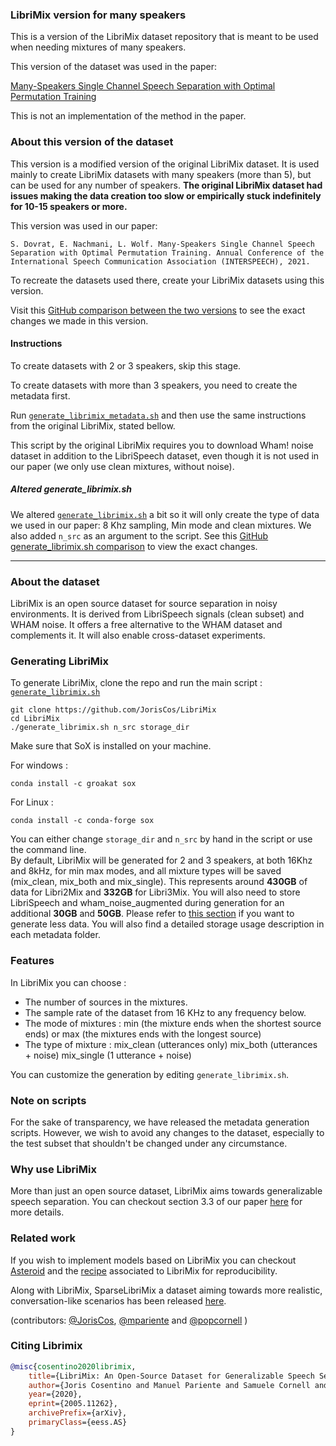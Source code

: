 ### LibriMix version for many speakers
This is a version of the LibriMix dataset repository that is meant to be used when needing mixtures of many speakers.

This version of the dataset was used in the paper:

[Many-Speakers Single Channel Speech Separation with Optimal Permutation Training](https://arxiv.org/abs/2104.08955)

This is not an implementation of the method in the paper.

### About this version of the dataset
This version is a modified version of the original LibriMix dataset. 
It is used mainly to create LibriMix datasets with many speakers (more than 5), but can be used for any number of speakers.
**The original LibriMix dataset had issues making the data creation too slow or empirically stuck indefinitely for 10-15 speakers or more.** 

This version was used in our paper:

```
S. Dovrat, E. Nachmani, L. Wolf. Many-Speakers Single Channel Speech Separation with Optimal Permutation Training. Annual Conference of the International Speech Communication Association (INTERSPEECH), 2021.
```

To recreate the datasets used there, create your LibriMix datasets using this version.

Visit this 
[GitHub comparison between the two versions](https://github.com/JorisCos/LibriMix/compare/master...ShakedDovrat:master)
to see the exact changes we made in this version.

#### Instructions
To create datasets with 2 or 3 speakers, skip this stage.

To create datasets with more than 3 speakers, you need to create the metadata first.

Run
[`generate_librimix_metadata.sh`](./generate_librimix_metadata.sh) 
and then use the same instructions from the original LibriMix, stated bellow.

This script by the original LibriMix requires you to download Wham! noise dataset in addition to the LibriSpeech dataset, 
even though it is not used in our paper (we only use clean mixtures, without noise).

##### Altered generate_librimix.sh
We altered 
[`generate_librimix.sh`](./generate_librimix.sh)
a bit so it will only create the type of data we used in our paper:
8 Khz sampling, Min mode and clean mixtures. 
We also added `n_src` as an argument to the script.
See this [GitHub generate_librimix.sh comparison](https://github.com/JorisCos/LibriMix/compare/master...ShakedDovrat:master#diff-63659ddd8e646af67a84cb673856273e14852c030e9e34aaf500da71e7a80f2f)
to view the exact changes.

--------------------------------------------

### About the dataset
LibriMix is an open source dataset for source separation in noisy 
environments. It is derived from LibriSpeech signals (clean subset) 
and WHAM noise. It offers a free alternative to the WHAM dataset 
and complements it. It will also enable cross-dataset experiments.

### Generating LibriMix
To generate LibriMix, clone the repo and run the main script : 
[`generate_librimix.sh`](./generate_librimix.sh)

```
git clone https://github.com/JorisCos/LibriMix
cd LibriMix 
./generate_librimix.sh n_src storage_dir
```

Make sure that SoX is installed on your machine.

For windows :
```
conda install -c groakat sox
```

For Linux :
```
conda install -c conda-forge sox
```

You can either change `storage_dir` and `n_src` by hand in 
the script or use the command line.  
By default, LibriMix will be generated for 2 and 3 speakers,
at both 16Khz and 8kHz, 
for min max modes, and all mixture types will be saved (mix_clean, 
mix_both and mix_single). This represents around **430GB** 
of data for Libri2Mix and **332GB** for Libri3Mix. 
You will also need to store LibriSpeech and wham_noise_augmented during
generation for an additional **30GB** and **50GB**.
Please refer to 
[this section](#Features) if you want to generate less data.
You will also find a detailed storage usage description in each metadata folder.


### Features
In LibriMix you can choose :
* The number of sources in the mixtures.
* The sample rate  of the dataset from 16 KHz to any frequency below. 
* The mode of mixtures : min (the mixture ends when the shortest source
 ends) or max (the mixtures ends with the longest source)
 * The type of mixture : mix_clean (utterances only) mix_both (utterances + noise) mix_single (1 utterance + noise)

You can customize the generation by editing ``` generate_librimix.sh ```.
 
### Note on scripts
For the sake of transparency, we have released the metadata generation 
scripts. However, we wish to avoid any changes to the dataset, 
especially to the test subset that shouldn't be changed under any 
circumstance.

### Why use LibriMix
More than just an open source dataset, LibriMix aims towards generalizable speech separation.
You can checkout section 3.3 of our paper [here](https://arxiv.org/pdf/2005.11262.pdf) for more details.

### Related work
If you wish to implement models based on LibriMix you can checkout 
[Asteroid](https://github.com/mpariente/asteroid) and the 
[recipe](https://github.com/mpariente/asteroid/tree/master/egs/librimix/ConvTasNet)
associated to LibriMix for reproducibility.

Along with LibriMix, SparseLibriMix a dataset aiming towards more realistic, conversation-like scenarios
has been released [here](https://github.com/popcornell/SparseLibriMix).

(contributors: [@JorisCos](https://github.com/JorisCos), [@mpariente](https://github.com/mpariente) and [@popcornell](https://github.com/popcornell) )

### Citing Librimix 

```BibTex
@misc{cosentino2020librimix,
    title={LibriMix: An Open-Source Dataset for Generalizable Speech Separation},
    author={Joris Cosentino and Manuel Pariente and Samuele Cornell and Antoine Deleforge and Emmanuel Vincent},
    year={2020},
    eprint={2005.11262},
    archivePrefix={arXiv},
    primaryClass={eess.AS}
}
```
